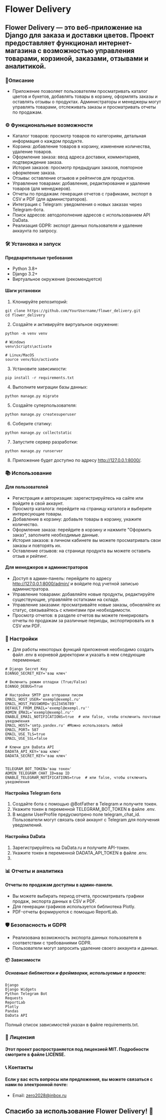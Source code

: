 # Flower Delivery
## Flower Delivery — это веб-приложение на Django для заказа и доставки цветов. Проект предоставляет функционал интернет-магазина с возможностью управления товарами, корзиной, заказами, отзывами и аналитикой.

### 📖Описание
- Приложение позволяет пользователям просматривать каталог цветов и букетов, добавлять товары в корзину, оформлять заказы и оставлять отзывы о продуктах. Администраторы и менеджеры могут управлять товарами, отслеживать заказы и просматривать отчеты по продажам.

### ⚙️ Функциональные возможности
- Каталог товаров: просмотр товаров по категориям, детальная информация о каждом продукте.
- Корзина: добавление товаров в корзину, изменение количества, удаление товаров.
- Оформление заказа: ввод адреса доставки, комментариев, подтверждение заказа.
- История заказов: просмотр предыдущих заказов, повторное оформление заказа.
- Отзывы: оставление отзывов и рейтингов для продуктов.
- Управление товарами: добавление, редактирование и удаление товаров (для менеджеров).
- Отчеты по продажам: генерация отчетов с графиками, экспорт в CSV и PDF (для администраторов).
- Интеграция с Telegram: уведомления о новых заказах через Telegram-бота.
- Поиск адресов: автодополнение адресов с использованием API DaData.
- Реализация GDPR: экспорт данных пользователя и удаление аккаунта по запросу.

### 🛠️ Установка и запуск
#### Предварительные требования
- Python 3.8+
- Django 3.2+
- Виртуальное окружение (рекомендуется)

#### Шаги установки
1. Клонируйте репозиторий:

````
git clone https://github.com/YourUsername/flower_delivery.git
cd flower_delivery
````
2. Создайте и активируйте виртуальное окружение:

````
python -m venv venv

# Windows
venv\Scripts\activate

# Linux/MacOS
source venv/bin/activate
````
3. Установите зависимости:

````
pip install -r requirements.txt
````
4. Выполните миграции базы данных:

````
python manage.py migrate
````
5. Создайте суперпользователя:

````
python manage.py createsuperuser
````
6. Соберите статику:

````
python manage.py collectstatic
````
7. Запустите сервер разработки:

````
python manage.py runserver
````
8. Приложение будет доступно по адресу http://127.0.0.1:8000/.

### 📚 Использование
#### Для пользователей
- Регистрация и авторизация: зарегистрируйтесь на сайте или войдите в свой аккаунт.
- Просмотр каталога: перейдите на страницу каталога и выберите интересующие товары.
- Добавление в корзину: добавьте товары в корзину, укажите количество.
- Оформление заказа: перейдите в корзину и нажмите "Оформить заказ", заполните необходимые данные.
- История заказов: в личном кабинете вы можете просматривать свои заказы и повторять их.
- Оставление отзывов: на странице продукта вы можете оставить отзыв и рейтинг.
#### Для менеджеров и администраторов
- Доступ в админ-панель: перейдите по адресу http://127.0.0.1:8000/admin/ и войдите под учетной записью администратора.
- Управление товарами: добавляйте новые продукты, редактируйте существующие, управляйте остатками на складе.
- Управление заказами: просматривайте новые заказы, обновляйте их статус, связывайтесь с клиентами при необходимости.
- Просмотр отчетов: в разделе отчетов вы можете генерировать отчеты по продажам за различные периоды, экспортировать их в CSV или PDF.
### 🔧 Настройки

- Для работы некоторых функций приложения необходимо создать файл .env в корневой директории и указать в нем следующие переменные:

````
# Django Secret Key
DJANGO_SECRET_KEY='ваш ключ'

# Включить режим отладки (True/False)
DJANGO_DEBUG=True

# Настройки SMTP для отправки писем
EMAIL_HOST_USER='exempl@exempl.ru'
EMAIL_HOST_PASSWORD='@123456789'
DEFAULT_FROM_EMAIL='exempl@exempl.ru''
ADMIN_EMAIL='exempl@exempl.ru''
ENABLE_EMAIL_NOTIFICATIONS=true  # или false, чтобы отключить почтовые уведомления
EMAIL_HOST='smtp.yandex.ru' #Можно использовать любой
EMAIL_PORT= 587
EMAIL_USE_TLS=true
EMAIL_USE_SSL=false

# Ключи для DaData API
DADATA_API_KEY='ваш ключ'
DADATA_SECRET_KEY='ваш ключ'


TELEGRAM_BOT_TOKEN='ваш токен'
ADMIN_TELEGRAM_CHAT_ID=ваш ID
ENABLE_TELEGRAM_NOTIFICATIONS=true  # или false, чтобы отключить уведомления
````

#### Настройка Telegram бота
1. Создайте бота с помощью @BotFather в Telegram и получите токен.
2. Укажите токен в переменной TELEGRAM_BOT_TOKEN в файле .env.
3. В модели UserProfile предусмотрено поле telegram_chat_id. Пользователи могут связать свой аккаунт с Telegram для получения уведомлений.

#### Настройка DaData
1. Зарегистрируйтесь на DaData.ru и получите API-токен.
2. Укажите токен в переменной DADATA_API_TOKEN в файле .env.
3. 
### 📊 Отчеты и аналитика
#### Отчеты по продажам доступны в админ-панели.
- Вы можете выбирать период отчета, просматривать графики продаж, экспорта данных в CSV и PDF.
- Для генерации графиков используется библиотека Plotly.
- PDF-отчеты формируются с помощью ReportLab.

### 🛡️ Безопасность и GDPR
- Реализована возможность экспорта данных пользователя в соответствии с требованиями GDPR.
- Пользователи могут запросить удаление своего аккаунта и данных.

#### 📦 Зависимости
##### Основные библиотеки и фреймворки, используемые в проекте:
````
Django
Django Widgets
Python Telegram Bot
Requests
ReportLab
Plotly
Pandas
DaData API
````
Полный список зависимостей указан в файле requirements.txt.

### 📝 Лицензия
#### Этот проект распространяется под лицензией MIT. Подробности смотрите в файле LICENSE.

### 📞 Контакты
#### Если у вас есть вопросы или предложения, вы можете связаться с нами по электронной почте:

- Email: zero2028@inbox.ru
## Спасибо за использование Flower Delivery! 🌸